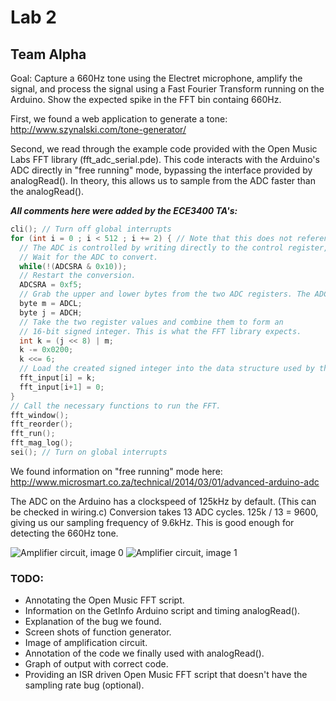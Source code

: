 # Lab 2
## Team Alpha

Goal: Capture a 660Hz tone using the Electret microphone, amplify the signal, and process the signal using a Fast Fourier Transform running on the Arduino. Show the expected spike in the FFT bin containg 660Hz.

First, we found a web application to generate a tone: http://www.szynalski.com/tone-generator/

Second, we read through the example code provided with the Open Music Labs FFT library (fft_adc_serial.pde). This code interacts with the Arduino's ADC directly in "free running" mode, bypassing the interface provided by analogRead(). In theory, this allows us to sample from the ADC faster than the analogRead().

***All comments here were added by the ECE3400 TA's:***
```C
cli(); // Turn off global interrupts
for (int i = 0 ; i < 512 ; i += 2) { // Note that this does not reference FFT_N, defined at the top of the script, as it should. This is bad style and could introduce a bug, as it this code will always take 256 samples even if FFT_N changes.
  // The ADC is controlled by writing directly to the control register, called ADCSRA.
  // Wait for the ADC to convert.
  while(!(ADCSRA & 0x10));
  // Restart the conversion.
  ADCSRA = 0xf5;
  // Grab the upper and lower bytes from the two ADC registers. The ADC has a resolution of 10 bits, which requires two 8-bit registers to store.
  byte m = ADCL;
  byte j = ADCH;
  // Take the two register values and combine them to form an
  // 16-bit signed integer. This is what the FFT library expects.
  int k = (j << 8) | m;
  k -= 0x0200;
  k <<= 6;
  // Load the created signed integer into the data structure used by the FFT library to perform the FFT calculation. Only use the even numbered indices. The library considers the even numbered indices as the real component of the inputs and the odd numbered indices as the complex component of the inputs.
  fft_input[i] = k;
  fft_input[i+1] = 0;
}
// Call the necessary functions to run the FFT.
fft_window();
fft_reorder();
fft_run();
fft_mag_log();
sei(); // Turn on global interrupts
```

We found information on "free running" mode here: http://www.microsmart.co.za/technical/2014/03/01/advanced-arduino-adc

The ADC on the Arduino has a clockspeed of 125kHz by default. (This can be checked in wiring.c) Conversion takes 13 ADC cycles. 125k / 13 = 9600, giving us our sampling frequency of 9.6kHz. This is good enough for detecting the 660Hz tone.

![Amplifier circuit, image 0](images/amp0)
![Amplifier circuit, image 1](images/amp1)

### TODO:
- Annotating the Open Music FFT script.
- Information on the GetInfo Arduino script and timing analogRead().
- Explanation of the bug we found.
- Screen shots of function generator.
- Image of amplification circuit.
- Annotation of the code we finally used with analogRead().
- Graph of output with correct code.
- Providing an ISR driven Open Music FFT script that doesn't have the sampling rate bug (optional).

